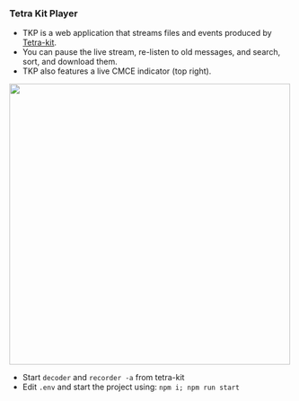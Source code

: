 ### Tetra Kit Player

- TKP is a web application that streams files and events produced by [Tetra-kit](https://gitlab.com/larryth/tetra-kit/). 
- You can pause the live stream, re-listen to old messages, and search, sort, and download them.
- TKP also features a live CMCE indicator (top right).

<img src="sscreen3.png" width="500">

- Start `decoder` and `recorder -a` from tetra-kit
- Edit `.env` and start the project using: `npm i; npm run start`
